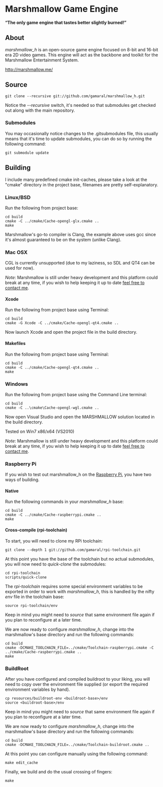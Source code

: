 Marshmallow Game Engine
=======================

**“The only game engine that tastes better slightly burned!”**

About
-----

*marshmallow_h* is an open-source game engine focused on 8-bit and 16-bit era
2D video games. This engine will act as the backbone and toolkit for the
Marshmallow Entertainment System.

<http://marshmallow.me/>

Source
------

	git clone --recursive git://github.com/gamaral/marshmallow_h.git

Notice the *--recursive* switch, it's needed so that submodules get checked
out along with the main repository.

### Submodules

You may occasionally notice changes to the .gitsubmodules file, this usually
means that it's time to update submodules, you can do so by running the
following command:

	git submodule update

Building
--------

I include many predefined cmake init-caches, please take a look at the "cmake"
directory in the project base, filenames are pretty self-explanatory.

### Linux/BSD

Run the following from project base:

	cd build
	cmake -C ../cmake/Cache-opengl-glx.cmake ..
	make

Marshmallow's go-to compiler is Clang, the example above uses gcc since it's
almost guaranteed to be on the system (unlike Clang).

### Mac OSX

CGL is currently unsupported (due to my laziness, so SDL and QT4 can be used for
now).

*Note*: Marshmallow is still under heavy development and this platform could
break at any time, if you wish to help keeping it up to date [feel free to
contact me][gamaral].

#### Xcode

Run the following from project base using Terminal:

	cd build
	cmake -G Xcode -C ../cmake/Cache-opengl-qt4.cmake ..

Now launch Xcode and open the project file in the build directory.

#### Makefiles

Run the following from project base using Terminal:

	cd build
	cmake -C ../cmake/Cache-opengl-qt4.cmake ..
	make

### Windows

Run the following from project base using the Command Line terminal:

	cd build
	cmake -C ..\cmake\Cache-opengl-wgl.cmake ..

Now open Visual Studio and open the MARSHMALLOW solution located in the build
directory.

Tested on Win7 x86/x64 (VS2010)

*Note*: Marshmallow is still under heavy development and this platform could
break at any time, if you wish to help keeping it up to date [feel free to
contact me][gamaral].

### Raspberry Pi

If you wish to test out marshmallow_h on the [Raspberry
Pi](http://www.raspberrypi.com/), you have two ways of building.

#### Native

Run the following commands in your *marshmallow_h* base:

	cd build
	cmake -C ../cmake/Cache-raspberrypi.cmake ..
	make

#### Cross-compile (rpi-toolchain)

To start, you will need to clone my RPi toolchain:

	git clone --depth 1 git://github.com/gamaral/rpi-toolchain.git

At this point you have the base of the toolchain but no actual submodules, you
will now need to *quick-clone* the submodules:

	cd rpi-toolchain
	scripts/quick-clone

The *rpi-toolchain* requires some special environment variables to be exported
in order to work with *marshmallow_h*, this is handled by the nifty *env* file
in the toolchain base:

	source rpi-toolchain/env

Keep in mind you might need to *source* that same environment file again if you
plan to reconfigure at a later time.

We are now ready to configure *marshmallow_h*, change into the marshmallow's
base directory and run the following commands:

	cd build
	cmake -DCMAKE_TOOLCHAIN_FILE=../cmake/Toolchain-raspberrypi.cmake -C ../cmake/Cache-raspberrypi.cmake ..
	make

### BuildRoot

After you have configured and compiled buildroot to your liking, you will need
to copy over the environment file supplied (or export the required environment
variables by hand).

	cp resources/buildroot-env <buildroot-base>/env
	source <buildroot-base>/env

Keep in mind you might need to *source* that same environment file again if you
plan to reconfigure at a later time.

We are now ready to configure *marshmallow_h*, change into the marshmallow's
base directory and run the following commands:

	cd build
	cmake -DCMAKE_TOOLCHAIN_FILE=../cmake/Toolchain-buildroot.cmake ..

At this point you can configure manually using the following command:

	make edit_cache

Finally, we build and do the usual crossing of fingers:

	make

[gamaral]: mailto:g@maral.me "Guillermo A. Amaral B."

